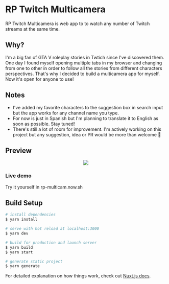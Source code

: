 # RP Twitch Multicamera

RP Twitch Multicamera is web app to to watch any number of Twitch streams at the same time.

## Why?

I'm a big fan of GTA V roleplay stories in Twtich since I've discovered them. One day I found myself opening multiple tabs in my browser and changing from one to other in order to follow all the stories from different characters perspectives. That's why I decided to build a multicamera app for myself. Now it's open for anyone to use!

## Notes

- I've added my favorite characters to the suggestion box in search input but the app works for any channel name you type.
- For now is just in Spanish but I'm planning to translate it to English as soon as possible. Stay tuned!
- There's still a lot of room for improvement. I'm actively working on this project but any suggestion, idea or PR would be more than welcome 🙂

## Preview

<p align="center">
  <img src="./static/gh-preview.gif">
</p>

### Live demo

Try it yourself in rp-multicam.now.sh

## Build Setup

```bash
# install dependencies
$ yarn install

# serve with hot reload at localhost:3000
$ yarn dev

# build for production and launch server
$ yarn build
$ yarn start

# generate static project
$ yarn generate
```

For detailed explanation on how things work, check out [Nuxt.js docs](https://nuxtjs.org).
